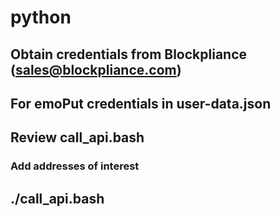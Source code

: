 # python
## Obtain credentials from Blockpliance (sales@blockpliance.com)
## For emoPut credentials in user-data.json
## Review call_api.bash
### Add addresses of interest
## ./call_api.bash

